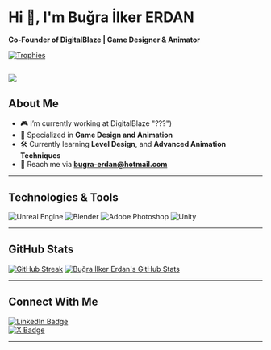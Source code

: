 # Hi 👋, I'm Buğra İlker ERDAN

**Co-Founder of DigitalBlaze | Game Designer & Animator**

[![Trophies](https://github-profile-trophy.vercel.app/?username=bugeex&theme=onedark&row=1&column=6)](https://github.com/bugeex)

![](https://komarev.com/ghpvc/?username=bugeex&style=flat-square&color=blue)
---

## About Me
- 🎮 I’m currently working at DigitalBlaze "???")
- 🌟 Specialized in **Game Design and Animation**
- 🛠 Currently learning **Level Design**, and **Advanced Animation Techniques**
- 📧 Reach me via **[bugra-erdan@hotmail.com](mailto:bugra-erdan@hotmail.com)**

---

## Technologies & Tools  
![Unreal Engine](https://img.shields.io/badge/Unreal%20Engine-313131?style=for-the-badge&logo=unrealengine&logoColor=white)
![Blender](https://img.shields.io/badge/Blender-313131?style=for-the-badge&logo=blender&logoColor=white)
![Adobe Photoshop](https://img.shields.io/badge/Adobe%20Photoshop-001F3F?style=for-the-badge&logo=adobephotoshop&logoColor=white)
![Unity](https://img.shields.io/badge/Unity-000000?style=for-the-badge&logo=unity&logoColor=white)

---

## GitHub Stats  
[![GitHub Streak](https://streak-stats.demolab.com?user=bugeex&theme=onedark&date_format=M%20j%5B%2C%20Y%5D)](https://git.io/streak-stats)
[![Buğra İlker Erdan's GitHub Stats](https://github-readme-stats.vercel.app/api?username=bugeex&show_icons=true&theme=onedark)](https://github.com/bugeex)



---

## Connect With Me
[![LinkedIn Badge](https://img.shields.io/badge/LinkedIn-0077B5?style=flat&logo=linkedin&logoColor=white)](https://www.linkedin.com/in/buğra-ilker-erdan-20a638252/)  
[![X Badge](https://img.shields.io/badge/X-000000?style=flat&logo=x&logoColor=white)](https://x.com/bugexdev)

---


